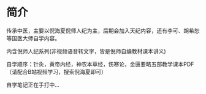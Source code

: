 简介
===============
传承中医，主要以倪海夏倪师人纪为主，后期会加入天纪内容，还有李可、胡希恕等国医大师自学内容。


内含倪师人纪系列(非视频语音转文字，皆是倪师自编教材课本讲义)

自学顺序：针灸，黄帝内经，神农本草经，伤寒论，金匮要略五部教学课本PDF（请配合B站视频学习，搜索倪海夏即可）

自学笔记正在手打中...